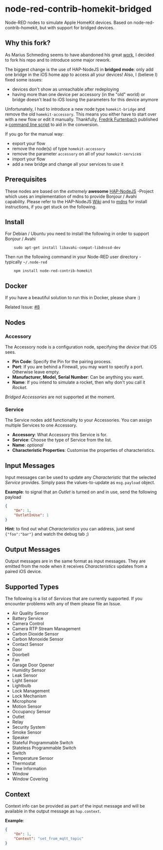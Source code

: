 node-red-contrib-homekit-bridged
================================

Node-RED nodes to simulate Apple HomeKit devices. Based on node-red-contrib-homekit, but with support for bridged devices. 

## Why this fork?

As Marius Schmeding seems to have abandoned his great [work](https://github.com/mschm/node-red-contrib-homekit), I decided to fork his repo and to introduce some major rework.

The biggest change is the use of HAP-NodeJS in **bridged mode**: only add one bridge in the iOS home app to access all your devices!
Also, I (believe I) fixed some issues:
* devices don't show as unreachable after redeploying
* having more than one device per accessory (in the "old" world) or bridge doesn't lead to iOS losing the parameters for this device anymore

Unfortunately, I had to introduce a new node type `homekit-bridge` and remove the old `homekit-accessory`. This means you either have to start over with a new flow or edit it manually. Thankfully, [Fredrik Furtenbach](https://github.com/flic) published a [command line script](https://github.com/flic/Convert-Flows) to aid in the conversion.

If you go for the manual way:

* export your flow
* remove the node(s) of type `homekit-accessory`
* remove the parameter `accessory` on all of your `homekit-service`s
* import your flow
* add a new bridge and change all your services to use it

## Prerequisites

These nodes are based on the *extremely* **awesome** [HAP-NodeJS](https://github.com/KhaosT/HAP-NodeJS) -Project which uses an implementation of mdns to provide Bonjour / Avahi capability.
Please refer to the HAP-NodeJS [Wiki](https://github.com/KhaosT/HAP-NodeJS/wiki) and to [mdns](https://www.npmjs.com/package/mdns) for install instructions, if you get stuck on the following.

## Install

For Debian / Ubuntu you need to install the following in order to support Bonjour / Avahi

        sudo apt-get install libavahi-compat-libdnssd-dev

Then run the following command in your Node-RED user directory - typically `~/.node-red`

        npm install node-red-contrib-homekit

## Docker

If you have a beautiful solution to run this in Docker, please share :)

Related Issue: [#8](https://github.com/mschm/node-red-contrib-homekit/issues/8)

## Nodes

### Accessory

The Accessory node is a configuration node, specifying the *device* that iOS sees.

* **Pin Code**: Specify the Pin for the pairing process.
* **Port**: If you are behind a Firewall, you may want to specify a port. Otherwise leave empty.
* **Manufacturer, Model, Serial Number**: Can be anything you want.
* **Name**: If you intend to simulate a rocket, then why don't you call it *Rocket*.

*Bridged Accessories* are not supported at the moment.

### Service

The Service nodes add functionality to your Accessories. You can assign multiple Services to one Accessory.

* **Accessory**: What Accessory this Service is for.
* **Service**: Choose the type of Service from the list.
* **Name**: *optional*
* **Characteristic Properties**: Customise the properties of characteristics.

## Input Messages

Input messages can be used to update any *Characteristic* that the selected *Service* provides. Simply pass the values-to-update as `msg.payload` object.

**Example**: to signal that an *Outlet* is turned on and in use, send the following payload

```json
{
    "On": 1,
    "OutletInUse": 1
}
```
**Hint**: to find out what *Characteristics* you can address, just send `{"foo":"bar"}` and watch the debug tab ;)

## Output Messages

Output messages are in the same format as input messages. They are emitted from the node when it receives *Characteristics* updates from a paired iOS device.

## Supported Types

The following is a list of *Services* that are currently supported. If you encounter problems with any of them please file an Issue.

*   Air Quality Sensor
*   Battery Service
*   Camera Control
*   Camera RTP Stream Management
*   Carbon Dioxide Sensor
*   Carbon Monoxide Sensor
*   Contact Sensor
*   Door
*   Doorbell
*   Fan
*   Garage Door Opener
*   Humidity Sensor
*   Leak Sensor
*   Light Sensor
*   Lightbulb
*   Lock Management
*   Lock Mechanism
*   Microphone
*   Motion Sensor
*   Occupancy Sensor
*   Outlet
*   Relay
*   Security System
*   Smoke Sensor
*   Speaker
*   Stateful Programmable Switch
*   Stateless Programmable Switch
*   Switch
*   Temperature Sensor
*   Thermostat
*   Time Information
*   Window
*   Window Covering


## Context

Context info can be provided as part of the input message and will be available in the output message as `hap.context`.

**Example**:

```json
{
    "On": 1,
    "Context": "set_from_mqtt_topic"
}
```
